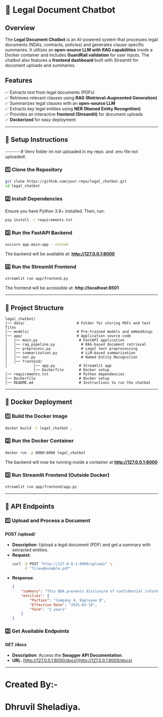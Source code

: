 # 📜 Legal Document Chatbot

## Overview
The **Legal Document Chatbot** is an AI-powered system that processes legal documents (NDAs, contracts, policies) and generates clause-specific summaries. It utilizes an **open-source LLM with RAG capabilities** inside a Docker container and includes **GuardRail validation** for user inputs. The chatbot also features a **frontend dashboard** built with Streamlit for document uploads and summaries.

## Features
✅ Extracts text from legal documents (PDFs)  
✅ Retrieves relevant clauses using **RAG (Retrieval-Augmented Generation)**  
✅ Summarizes legal clauses with an **open-source LLM**  
✅ Extracts key legal entities using **NER (Named Entity Recognition)**  
✅ Provides an interactive **frontend (Streamlit)** for document uploads  
✅ **Dockerized** for easy deployment  

---

## 🚀 Setup Instructions

--------# Venv folder im not uploaded in my repo. and .env file not uploaded!.  

### **1️⃣ Clone the Repository**
```bash
git clone https://github.com/your-repo/legal_chatbot.git
cd legal_chatbot
```

### **2️⃣ Install Dependencies**
Ensure you have Python 3.9+ installed. Then, run:
```bash
pip install -r requirements.txt
```

### **3️⃣ Run the FastAPI Backend**
```bash
uvicorn app.main:app --reload
```
The backend will be available at: **http://127.0.0.1:8000**

### **4️⃣ Run the Streamlit Frontend**
```bash
streamlit run app/frontend.py
```
The frontend will be accessible at: **http://localhost:8501**

---

## 📂 Project Structure
```
legal_chatbot/
│── data/                        # Folder for storing PDFs and text files
│── models/                      # Pre-trained models and embeddings
│── app/                         # Application source code
│   │── main.py                   # FastAPI application
│   │── rag_pipeline.py            # RAG-based document retrieval
│   │── preprocess.py              # Legal text preprocessing
│   │── summarization.py           # LLM-based summarization
│   │── ner.py                     # Named Entity Recognition
│   │── frontend/              
│            │── app.py           # Streamlit app
             │── Dockerfile       # Docker setup
│── requirements.txt              # Python dependencies
│── Dockerfile                    # Docker setup
│── README.md                     # Instructions to run the chatbot
```

---

## 🐳 Docker Deployment

### **1️⃣ Build the Docker Image**
```bash
docker build -t legal_chatbot .
```

### **2️⃣ Run the Docker Container**
```bash
docker run -p 8000:8000 legal_chatbot
```
The backend will now be running inside a container at **http://127.0.0.1:8000**

### **3️⃣ Run Streamlit Frontend (Outside Docker)**
```bash
streamlit run app/frontend/app.py
```

---

## 📡 API Endpoints
### **1️⃣ Upload and Process a Document**
#### **POST /upload/**
- **Description**: Upload a legal document (PDF) and get a summary with extracted entities.
- **Request**:
  ```bash
  curl -X POST "http://127.0.0.1:8000/upload/" \
       -F "file=@example.pdf"
  ```
- **Response**:
  ```json
  {
      "summary": "This NDA prevents disclosure of confidential information.",
      "entities": {
          "Parties": "Company A, Employee B",
          "Effective Date": "2025-03-18",
          "Term": "2 years"
      }
  }
  ```

### **2️⃣ Get Available Endpoints**
#### **GET /docs**
- **Description**: Access the **Swagger API Documentation**.
- **URL**: [http://127.0.0.1:8000/docs](http://127.0.0.1:8000/docs)

---

# Created By:- 
# Dhruvil Sheladiya.

